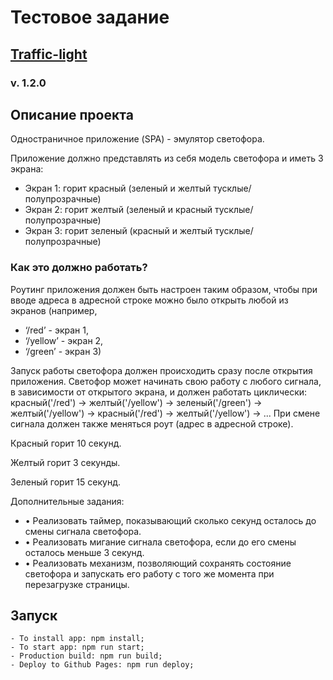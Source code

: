 # Тестовое задание
## [Traffic-light](https://jorianp.github.io/traffic-light)
### v. 1.2.0

## Описание проекта

Одностраничное приложение (SPA) - эмулятор светофора.

Приложение должно представлять из себя модель светофора и иметь 3 экрана:
- Экран 1: горит красный (зеленый и желтый тусклые/полупрозрачные)
- Экран 2: горит желтый (зеленый и красный тусклые/полупрозрачные)
- Экран 3: горит зеленый (красный и желтый тусклые/полупрозрачные)

### Как это должно работать?

Роутинг приложения должен быть настроен таким образом, чтобы при вводе адреса в адресной строке можно было открыть любой из экранов (например,
- ‘/red’ - экран 1,
- ‘/yellow’ - экран 2,
- ‘/green’ - экран 3)

Запуск работы светофора должен происходить сразу после открытия приложения.
Светофор может начинать свою работу с любого сигнала, в зависимости от открытого экрана, и должен работать циклически: красный('/red') -> желтый('/yellow') -> зеленый('/green') -> желтый('/yellow') -> красный('/red') -> желтый('/yellow') -> ...
При смене сигнала должен также меняться роут (адрес в адресной строке).

Красный горит 10 секунд.

Желтый горит 3 секунды.

Зеленый горит 15 секунд.

Дополнительные задания:
- • Реализовать таймер, показывающий сколько секунд осталось до смены сигнала светофора.
- • Реализовать мигание сигнала светофора, если до его смены осталось меньше 3 секунд.
- • Реализовать механизм, позволяющий сохранять состояние светофора и запускать его работу с того же момента при перезагрузке страницы.

## Запуск

```
- To install app: npm install;
- To start app: npm run start;
- Production build: npm run build;
- Deploy to Github Pages: npm run deploy;
```
